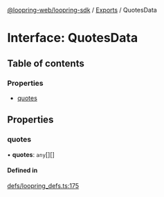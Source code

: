 [@loopring-web/loopring-sdk](../README.md) / [Exports](../modules.md) / QuotesData

# Interface: QuotesData

## Table of contents

### Properties

- [quotes](QuotesData.md#quotes)

## Properties

### quotes

• **quotes**: `any`[][]

#### Defined in

[defs/loopring_defs.ts:175](https://github.com/Loopring/loopring_sdk/blob/6d0be7c/src/defs/loopring_defs.ts#L175)
